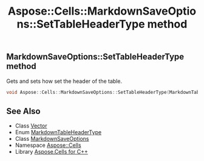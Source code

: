 ﻿---
title: Aspose::Cells::MarkdownSaveOptions::SetTableHeaderType method
linktitle: SetTableHeaderType
second_title: Aspose.Cells for C++ API Reference
description: 'Aspose::Cells::MarkdownSaveOptions::SetTableHeaderType method. Gets and sets how set the header of the table in C++.'
type: docs
weight: 1500
url: /cpp/aspose.cells/markdownsaveoptions/settableheadertype/
---
## MarkdownSaveOptions::SetTableHeaderType method


Gets and sets how set the header of the table.

```cpp
void Aspose::Cells::MarkdownSaveOptions::SetTableHeaderType(MarkdownTableHeaderType value)
```

## See Also

* Class [Vector](../../vector/)
* Enum [MarkdownTableHeaderType](../../../aspose.cells.markdown/markdowntableheadertype/)
* Class [MarkdownSaveOptions](../)
* Namespace [Aspose::Cells](../../)
* Library [Aspose.Cells for C++](../../../)
